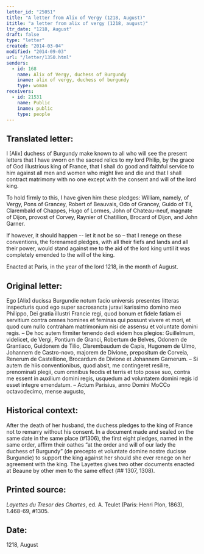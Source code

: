 ```yaml
---
letter_id: "25051"
title: "A letter from Alix of Vergy (1218, August)"
ititle: "a letter from alix of vergy (1218, august)"
ltr_date: "1218, August"
draft: false
type: "letter"
created: "2014-03-04"
modified: "2014-09-03"
url: "/letter/1350.html"
senders:
  - id: 168
    name: Alix of Vergy, duchess of Burgundy
    iname: alix of vergy, duchess of burgundy
    type: woman
receivers:
  - id: 21531
    name: Public
    iname: public
    type: people
---
```

<h2> Translated letter:</h2>I [Alix] duchess of Burgundy make known to all who will see the present letters that I have sworn on the sacred relics to my lord Philip, by the grace of God illustrious king of France, that I shall do good and faithful service to him against all men and women who might live and die and that I shall contract matrimony with no one except with the consent and will of the lord king.

To hold firmly to this, I have given him these pledges:  William, namely, of Vergy, Pons of Grancey, Robert of Beauvais, Odo of Grancey, Guido of Til, Clarembald of Chappes, Hugo of Lormes, John of Chateau-neuf, magnate of Dijon, provost of Corvey, Raynier of Chatillion, Brocard of Dijon, and John Garner.

If however, it should happen -- let it not be so – that I renege on these conventions, the forenamed pledges, with all their fiefs and lands and all their power, would stand against me to the aid of the lord king until it was completely emended to the will of the king.

Enacted at Paris, in the year of the lord 1218, in the month of August.


<h2 class="mt-4"> Original letter:</h2>Ego [Alix] ducissa Burgundie notum facio universis presentes litteras inspecturis quod ego super sacrosancta juravi karissimo domino meo Philippo, Dei gratia illustri Francie regi, quod bonum et fidele fatiam ei servitium contra omnes homines et feminas qui possunt vivere et mori, et quod cum nullo contraham matrimonium nisi de assensu et voluntate domini regis. – De hoc autem firmiter tenendo dedi eidem hos plegios:  Guillelmum, videlicet, de Vergi, Pontium de Granci, Robertum de Belves, Odonem de Grantiaco, Guidonem de Tilio, Clarembaudum de Capis, Hugonem de Ulmo, Johannem de Castro-novo, majorem de Divione, prepositum de Corveia, Renerum de Castellione, Brocardum de Divione et Johannem Garnerum.  – Si autem de hiis conventionibus, quod absit, me contingeret resilire, prenominati plegii, cum omnibus feodis et terris et toto posse suo, contra me essent in auxilium domini regis, usquedum ad voluntatem domini regis id esset integre emendatum. – Actum Parisius, anno Domini MoCCo octavodecimo, mense augusto,
<h2 class="mt-4"> Historical context:</h2>After the death of her husband, the duchess pledges to the king of France not to remarry without his consent.  In a document made and sealed on the same date in the same place (#1306), the first eight pledges, named in the same order, affirm their oathes “at the order and will of our lady the duchess of Burgundy” (de precepto et voluntate domine nostre ducisse Burgundie) to support the king against her should she ever renege on her agreement with the king. The Layettes gives two other documents enacted at Beaune by other men to the same effect (## 1307, 1308).  <h2 class="mt-4"> Printed source:</h2><p><em>Layettes du Tresor des Chartes</em>, ed. A. Teulet (Paris: Henri Plon, 1863), 1.468-69, #1305.</p><h2 class="mt-4"> Date:</h2>1218, August